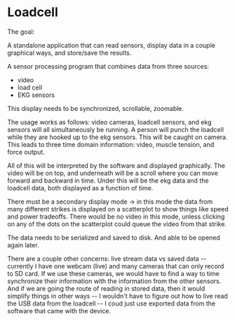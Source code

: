 # Loadcell

The goal:

A standalone application that can read sensors, display data in a couple graphical ways, and store/save the results.

A sensor processing program that combines data from three sources:
* video
* load cell
* EKG sensors

This display needs to be synchronized, scrollable, zoomable.

The usage works as follows: video cameras, loadcell sensors, and ekg sensors will all simultaneously be running.  A person will punch the loadcell while they are hooked up to the ekg sensors.  This will be caught on camera.  This leads to three time domain information: video, muscle tension, and force output.

All of this will be interpreted by the software and displayed graphically.  The video will be on top, and underneath will be a scroll where you can move forward and backward in time.  Under this will be the ekg data and the loadcell data, both displayed as a function of time.  


There must be a secondary display mode -> in this mode the data from many different strikes is displayed on a scatterplot to show things like speed and power tradeoffs.  There would be no video in this mode, unless clicking on any of the dots on the scatterplot could queue the video from that strike.

The data needs to be serialized and saved to disk.  And able to be opened again later.

There are a couple other concerns: live stream data vs saved data -- currently I have one webcam (live) and many cameras that can only record to SD card.  If we use these cameras, we would have to find a way to time synchronize their information with the information from the other sensors.  And if we are going the route of reading in stored data, then it would simplify things in other ways -- I wouldn't have to figure out how to live read the USB data from the loadcell -- I coud just use exported data from the software that came with the device.
